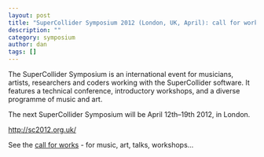 ```yaml
---
layout: post
title: "SuperCollider Symposium 2012 (London, UK, April): call for works"
description: ""
category: symposium
author: dan
tags: []
---
```

<p>The SuperCollider Symposium is an international event for musicians,  artists, researchers and coders working with the SuperCollider software.  It features a technical conference, introductory workshops, and a  diverse programme of music and art.</p>
<p>The next SuperCollider Symposium will be April 12th–19th 2012, in London.</p>
<p><a href="http://sc2012.org.uk/">http://sc2012.org.uk/</a></p>
<p>See the <a href="http://www.sc2012.org.uk/2011/07/call-for-participation/">call for works</a> - for music, art, talks, workshops&#8230;</p>
